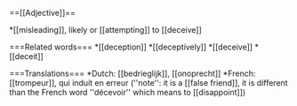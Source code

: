 ==[[Adjective]]==

*[[misleading]], likely or [[attempting]] to [[deceive]]

===Related words===
*[[deception]]
*[[deceptively]]
*[[deceive]]
*[[deceit]]

===Translations===
*Dutch: [[bedrieglijk]], [[onoprecht]]
*French: [[trompeur]], qui induit en erreur (''note'': it is a [[false friend]], it is different than the French word ''décevoir'' which means to [[disappoint]])